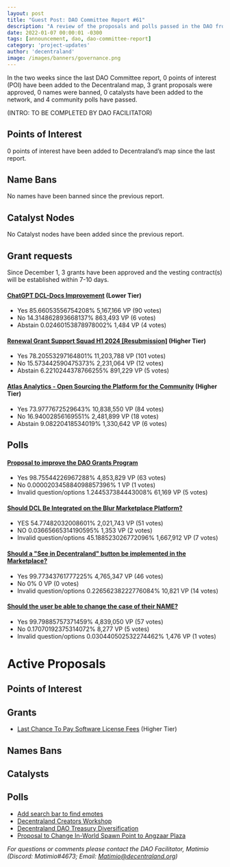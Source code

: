 ```yaml
---
layout: post
title: "Guest Post: DAO Committee Report #61"
description: "A review of the proposals and polls passed in the DAO from December 1 through December 15".
date: 2022-01-07 00:00:01 -0300
tags: [announcement, dao, dao-committee-report]
category: 'project-updates'
author: 'decentraland'
image: /images/banners/governance.png
---
```


In the two weeks since the last DAO Committee report, 0 points of interest (POI) have been added to the Decentraland map, 3 grant proposals were approved, 0 names were banned, 0 catalysts have been added to the network, and 4 community polls have passed.

(INTRO: TO BE COMPLETED BY DAO FACILITATOR)

## Points of Interest
0 points of interest have been added to Decentraland’s map since the last report.


## Name Bans

No names have been banned since the previous report.

## Catalyst Nodes
No Catalyst nodes have been added since the previous report.


## Grant requests
Since December 1, 3 grants have been approved and the vesting contract(s) will be established within 7-10 days.


#### [ChatGPT DCL-Docs Improvement](https://governance.decentraland.org/proposal/?id=c964129c-d517-4e3c-a564-e98cbe81d305) (Lower Tier)

* Yes 85.66053556754208% 5,167,166 VP (90 votes)
* No 14.314862893668137% 863,493 VP (6 votes)
* Abstain 0.02460153878978002% 1,484 VP (4 votes)


#### [Renewal Grant Support Squad H1 2024 [Resubmission]](https://governance.decentraland.org/proposal/?id=e2f4a6f2-2e2b-45d7-9743-71d50225af06) (Higher Tier)

* Yes 78.20553297164801% 11,203,788 VP (101 votes)
* No 15.573442590475373% 2,231,064 VP (12 votes)
* Abstain 6.2210244378766255% 891,229 VP (5 votes)


#### [Atlas Analytics - Open Sourcing the Platform for the Community](https://governance.decentraland.org/proposal/?id=fe85ab06-618d-4181-960d-fc32d5f0a7e1) (Higher Tier)

* Yes 73.9777672529643% 10,838,550 VP (84 votes)
* No 16.94002856169551% 2,481,899 VP (18 votes)
* Abstain 9.08220418534019% 1,330,642 VP (6 votes)


## Polls

#### [Proposal to improve the DAO Grants Program](https://governance.decentraland.org/proposal/?id=ca29c34c-a5ab-41b4-80f1-482f3970550c)

* Yes 98.75544226967288% 4,853,829 VP (63 votes)
* No 0.000020345884098857396% 1 VP (1 votes)
* Invalid question/options 1.244537384443008% 61,169 VP (5 votes)


#### [Should DCL Be Integrated on the Blur Marketplace Platform?](https://governance.decentraland.org/proposal/?id=d994b0f8-60fe-464d-bdf9-d1096599eb1c)

* YES 54.77482032008601% 2,021,743 VP (51 votes)
* NO 0.03665665314190595% 1,353 VP (2 votes)
* Invalid question/options 45.188523026772096% 1,667,912 VP (7 votes)


#### [Should a &#34;See in Decentraland&#34; button be implemented in the Marketplace?](https://governance.decentraland.org/proposal/?id=c1260818-a819-417e-aeb6-cc216176b6c8)

* Yes 99.77343761777225% 4,765,347 VP (46 votes)
* No 0% 0 VP (0 votes)
* Invalid question/options 0.22656238222776084% 10,821 VP (14 votes)


#### [Should the user be able to change the case of their NAME?](https://governance.decentraland.org/proposal/?id=602ace22-273d-4001-99df-dda5e5cdedb2)

* Yes 99.79885757371459% 4,839,050 VP (57 votes)
* No 0.17070192375314072% 8,277 VP (5 votes)
* Invalid question/options 0.030440502532274462% 1,476 VP (1 votes)



# Active Proposals

## Points of Interest


## Grants

* [Last Chance To Pay Software License Fees](https://governance.decentraland.org/proposal/?id=c040cd74-584b-4134-b639-bc9cc35dc8e9) (Higher Tier)

## Names Bans


## Catalysts


## Polls

* [Add search bar to find emotes](https://governance.decentraland.org/proposal/?id=0254da03-b74f-488a-85ee-a84ad0d521de)
* [Decentraland Creators Workshop](https://governance.decentraland.org/proposal/?id=b8f5e372-cb30-4b07-9bfd-bbc5ca474537)
* [Decentraland DAO Treasury Diversification ](https://governance.decentraland.org/proposal/?id=5d11931b-32c3-4cea-81c9-25e45835374b)
* [Proposal to Change In-World Spawn Point to Angzaar Plaza](https://governance.decentraland.org/proposal/?id=3f68097b-7a5d-4927-8bde-8e76fb733c22)

*For questions or comments please contact the DAO Facilitator, Matimio (Discord: Matimio#4673; Email: [Matimio@decentraland.org](mailto:Matimio@decentraland.org))*